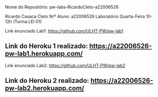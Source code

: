 Nome do Repositório: pw-labs-RicardoCleto-a22006526

Ricardo Casaca Cleto
Nrº Aluno: a22006526
Laboratório Quarta-Feira 10-12h (Turma LEI 01)

Link enunciado Lab1: https://github.com/ULHT-PW/pw-lab1 

Link do Heroku 1 realizado: https://a22006526-pw-lab1.herokuapp.com/
----------------------------------------------------------------------------
Link enunciado Lab2: https://github.com/ULHT-PW/pw-lab2

Link do Heroku 2 realizado: https://a22006526-pw-lab2.herokuapp.com/
----------------------------------------------------------------------------
